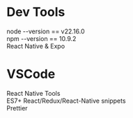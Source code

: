 # Dev Tools
node --version == v22.16.0  
npm --version == 10.9.2  
React Native & Expo  

# VSCode
React Native Tools  
ES7+ React/Redux/React-Native snippets  
Prettier  